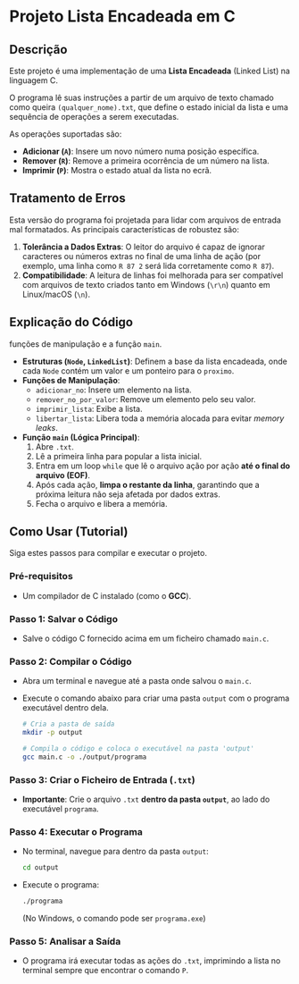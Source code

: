 # Projeto Lista Encadeada em C

## Descrição

Este projeto é uma implementação de uma **Lista Encadeada** (Linked List) na linguagem C.

O programa lê suas instruções a partir de um arquivo de texto chamado como queira `(qualquer_nome).txt`, que define o estado inicial da lista e uma sequência de operações a serem executadas.

As operações suportadas são:
* **Adicionar (`A`)**: Insere um novo número numa posição específica.
* **Remover (`R`)**: Remove a primeira ocorrência de um número na lista.
* **Imprimir (`P`)**: Mostra o estado atual da lista no ecrã.

## Tratamento de Erros

Esta versão do programa foi projetada para lidar com arquivos de entrada mal formatados. As principais características de robustez são:

1.  **Tolerância a Dados Extras**: O leitor do arquivo é capaz de ignorar caracteres ou números extras no final de uma linha de ação (por exemplo, uma linha como `R 87 2` será lida corretamente como `R 87`).
2.  **Compatibilidade**: A leitura de linhas foi melhorada para ser compatível com arquivos de texto criados tanto em Windows (`\r\n`) quanto em Linux/macOS (`\n`).

## Explicação do Código

funções de manipulação e a função `main`.

* **Estruturas (`Node`, `LinkedList`)**: Definem a base da lista encadeada, onde cada `Node` contém um valor e um ponteiro para o `proximo`.
* **Funções de Manipulação**:
    * `adicionar_no`: Insere um elemento na lista.
    * `remover_no_por_valor`: Remove um elemento pelo seu valor.
    * `imprimir_lista`: Exibe a lista.
    * `libertar_lista`: Libera toda a memória alocada para evitar *memory leaks*.
* **Função `main` (Lógica Principal)**:
    1.  Abre `.txt`.
    2.  Lê a primeira linha para popular a lista inicial.
    3.  Entra em um loop `while` que lê o arquivo ação por ação **até o final do arquivo (EOF)**.
    4.  Após cada ação, **limpa o restante da linha**, garantindo que a próxima leitura não seja afetada por dados extras.
    5.  Fecha o arquivo e libera a memória.

## Como Usar (Tutorial)

Siga estes passos para compilar e executar o projeto.

### Pré-requisitos
* Um compilador de C instalado (como o **GCC**).

### Passo 1: Salvar o Código
* Salve o código C fornecido acima em um ficheiro chamado `main.c`.

### Passo 2: Compilar o Código
* Abra um terminal e navegue até a pasta onde salvou o `main.c`.
* Execute o comando abaixo para criar uma pasta `output` com o programa executável dentro dela.

    ```sh
    # Cria a pasta de saída
    mkdir -p output

    # Compila o código e coloca o executável na pasta 'output'
    gcc main.c -o ./output/programa
    ```

### Passo 3: Criar o Ficheiro de Entrada (`.txt`)
* **Importante**: Crie o arquivo `.txt` **dentro da pasta `output`**, ao lado do executável `programa`.

### Passo 4: Executar o Programa
* No terminal, navegue para dentro da pasta `output`:
    ```sh
    cd output
    ```
* Execute o programa:
    ```sh
    ./programa
    ```
    (No Windows, o comando pode ser `programa.exe`)

### Passo 5: Analisar a Saída
* O programa irá executar todas as ações do `.txt`, imprimindo a lista no terminal sempre que encontrar o comando `P`.